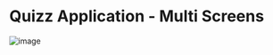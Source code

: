 # Quizz Application - Multi Screens 

![image](https://github.com/user-attachments/assets/4c143b56-55f0-44bd-a88f-a5736cf49807)
